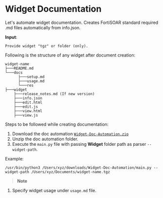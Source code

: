 # Widget Documentation

Let's automate widget documentation. Creates FortiSOAR standard required .md files automatically from info.json.

**Input**:
```
Provide widget "tgz" or folder (only).
```

Following is the structure of any widget after document creation: 
```
widget-name
├───README.md
└───docs
      ├───setup.md
      ├───usage.md
      └───res
├───widget
    ├───release_notes.md (If new version)
    ├───info.json
    ├───edit.html
    ├───edit.js
    ├───view.html
    ├───view.js
```

Steps to be followed while creating documentation:
1. Download the doc automation [`Widget-Doc-Automation.zip`](https://github.com/fortinet-fortisoar/how-tos/raw/main/documenting/widget/Widget-Doc-Automation.zip)
2. Unzip the doc automation folder.
3. Execute the `main.py` file with passing **Widget** folder path as parser `--widget-path`.
   
Example:
```
/usr/bin/python3 /Users/xyz/downloads/Widget-Doc-Automation/main.py --widget-path /Users/xyz/Documents/widget-name.tgz
```

> **Note**
1. Specify widget usage under `usage.md` file.
